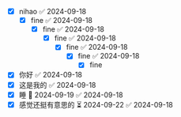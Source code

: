 - [x] nihao ✅ 2024-09-18
	- [x] fine ✅ 2024-09-18
		- [x] fine ✅ 2024-09-18
			- [x] fine ✅ 2024-09-18
				- [x] fine ✅ 2024-09-18
					- [x] fine ✅ 2024-09-18
						- [x] fine
- [x] 你好 ✅ 2024-09-18
- [x] 这是我的 ✅ 2024-09-18
- [x] 睡 📅 2024-09-19 ✅ 2024-09-18
- [x] 感觉还挺有意思的 ⏳ 2024-09-22 ✅ 2024-09-18
